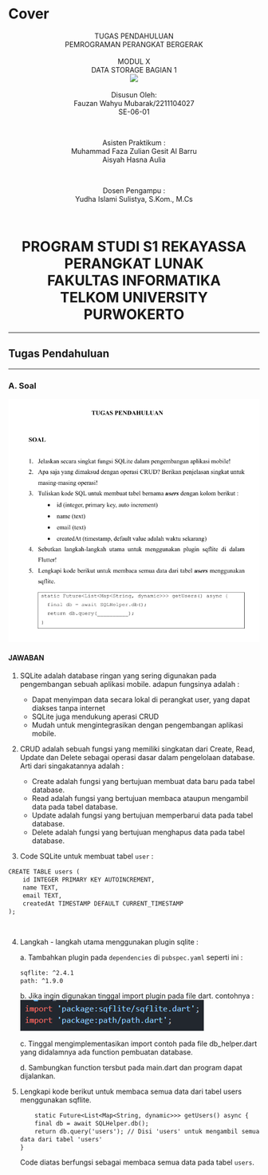 # Cover 
<div align="center">
TUGAS PENDAHULUAN <br>
PEMROGRAMAN PERANGKAT BERGERAK <br>
<br>
MODUL X <br>
DATA STORAGE BAGIAN 1 <br>

<img src="https://lac.telkomuniversity.ac.id/wp-content/uploads/2021/01/cropped-1200px-Telkom_University_Logo.svg-270x270.png" width="250px">

<br>

Disusun Oleh: <br>
Fauzan Wahyu Mubarak/2211104027 <br>
SE-06-01 <br>

<br>

Asisten Praktikum : <br>
Muhammad Faza Zulian Gesit Al Barru <br>
Aisyah Hasna Aulia <br>

<br>

Dosen Pengampu : <br>
Yudha Islami Sulistya, S.Kom., M.Cs <br>

<br>

PROGRAM STUDI S1 REKAYASSA PERANGKAT LUNAK <br>
FAKULTAS INFORMATIKA <br> 
TELKOM UNIVERSITY PURWOKERTO <br>
=
</div>

---
## Tugas Pendahuluan
---

### A. Soal <br>
![Soal_SS](/10_Data_Storage_Bagian_1/img/soal_tp.png)
    <br>


#### JAWABAN <br>

1. SQLite adalah database ringan yang sering digunakan pada pengembangan sebuah aplikasi mobile. adapun fungsinya adalah : <br>
    
    - Dapat menyimpan data secara lokal di perangkat user, yang dapat diakses tanpa internet
    - SQLite juga mendukung aperasi CRUD 
    - Mudah untuk mengintegrasikan dengan pengembangan aplikasi mobile.<br>

2. CRUD adalah sebuah fungsi yang memiliki singkatan dari Create, Read, Update dan Delete sebagai operasi dasar dalam pengelolaan database. Arti dari singakatannya adalah : <br>

    - Create adalah fungsi yang bertujuan membuat data baru pada tabel database.
    - Read adalah fungsi yang bertujuan membaca ataupun mengambil data pada tabel database.
    - Update adalah fungsi yang bertujuan memperbarui data pada tabel database.
    - Delete adalah fungsi yang bertujuan menghapus data pada tabel database. <br>

3. Code SQLite untuk membuat tabel `user` : <br>
```
CREATE TABLE users (
    id INTEGER PRIMARY KEY AUTOINCREMENT,
    name TEXT,
    email TEXT,
    createdAt TIMESTAMP DEFAULT CURRENT_TIMESTAMP
);
```
<br>

4. Langkah - langkah utama menggunakan plugin sqlite :

    a. Tambahkan plugin pada `dependencies` di `pubspec.yaml` seperti ini : <br>
    ```
    sqflite: ^2.4.1
    path: ^1.9.0
    ``` 
    
    b. Jika ingin digunakan tinggal import plugin pada file dart. contohnya : <br>
    ![Import_SS](/10_Data_Storage_Bagian_1/img/import.png)
    
    c.  Tinggal mengimplementasikan import contoh pada file db_helper.dart yang didalamnya ada function pembuatan database.

    d. Sambungkan function tersbut pada main.dart dan program dapat dijalankan.

5. Lengkapi kode berikut untuk membaca semua data dari tabel users menggunakan 
sqflite. 

    ```
        static Future<List<Map<String, dynamic>>> getUsers() async {
        final db = await SQLHelper.db();
        return db.query('users'); // Disi 'users' untuk mengambil semua data dari tabel 'users'
    }
    ```
    Code diatas berfungsi sebagai membaca semua data pada tabel `users`. 
